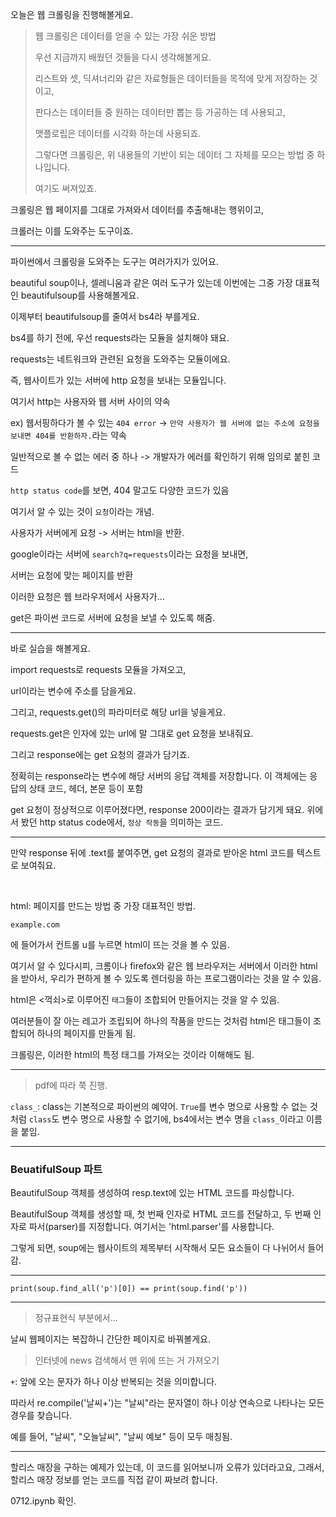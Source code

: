 오늘은 웹 크롤링을 진행해볼게요.

> 웹 크롤링은 데이터를 얻을 수 있는 가장 쉬운 방법
>
> 우선 지금까지 배웠던 것들을 다시 생각해볼게요.
>
> 리스트와 셋, 딕셔너리와 같은 자료형들은 데이터들을 목적에 맞게 저장하는 것이고,
>
> 판다스는 데이터들 중 원하는 데이터만 뽑는 등 가공하는 데 사용되고,
>
> 맷플로립은 데이터를 시각화 하는데 사용되죠.
>
> 그렇다면 크롤링은, 위 내용들의 기반이 되는 데이터 그 자체를 모으는 방법 중 하나입니다.
>
> 여기도 써져있죠.

크롤링은 웹 페이지를 그대로 가져와서 데이터를 추출해내는 행위이고,

크롤러는 이를 도와주는 도구이죠.

---

파이썬에서 크롤링을 도와주는 도구는 여러가지가 있어요.

beautiful soup이나, 셀레니움과 같은 여러 도구가 있는데 이번에는 그중 가장 대표적인 beautifulsoup를 사용해볼게요.

이제부터 beautifulsoup를 줄여서 bs4라 부를게요.

bs4를 하기 전에, 우선 requests라는 모듈을 설치해야 돼요.

requests는 네트워크와 관련된 요청을 도와주는 모듈이에요.

즉, 웹사이트가 있는 서버에 http 요청을 보내는 모듈입니다.

여기서 http는 사용자와 웹 서버 사이의 약속

ex) 웹서핑하다가 볼 수 있는 `404 error` -> `만약 사용자가 웹 서버에 없는 주소에 요청을 보내면 404를 반환하자.`라는 약속

일반적으로 볼 수 없는 에러 중 하나 -> 개발자가 에러를 확인하기 위해 임의로 붙힌 코드

`http status code`를 보면, 404 말고도 다양한 코드가 있음

여기서 알 수 있는 것이 `요청`이라는 개념.

사용자가 서버에게 요청 -> 서버는 html을 반환.

google이라는 서버에 `search?q=requests`이라는 요청을 보내면,

서버는 요청에 맞는 페이지를 반환

이러한 요청은 웹 브라우저에서 사용자가...

get은 파이썬 코드로 서버에 요청을 보낼 수 있도록 해줌.

---

바로 실습을 해볼게요.

import requests로 requests 모듈을 가져오고,

url이라는 변수에 주소를 담을게요.

그리고, requests.get()의 파라미터로 해당 url을 넣을게요.

requests.get은 인자에 있는 url에 말 그대로 get 요청을 보내줘요.

그리고 response에는 get 요청의 결과가 담기죠.

정확히는 response라는 변수에 해당 서버의 응답 객체를 저장합니다. 이 객체에는 응답의 상태 코드, 헤더, 본문 등이 포함

get 요청이 정상적으로 이루어졌다면, response 200이라는 결과가 담기게 돼요. 위에서 봤던 http status code에서, `정상 작동`을 의미하는 코드.

---

만약 response 뒤에 .text를 붙여주면, get 요청의 결과로 받아온 html 코드를 텍스트로 보여줘요.

<br>

html: 페이지를 만드는 방법 중 가장 대표적인 방법.

`example.com`

에 들어가서 컨트롤 u를 누르면 html이 뜨는 것을 볼 수 있음.

여기서 알 수 있다시피, 크롬이나 firefox와 같은 웹 브라우저는 서버에서 이러한 html을 받아서, 우리가 편하게 볼 수 있도록 렌더링을 하는 프로그램이라는 것을 알 수 있음.

html은 <꺽쇠>로 이루어진 `태그`들이 조합되어 만들어지는 것을 알 수 있음.

여러분들이 잘 아는 레고가 조립되어 하나의 작품을 만드는 것처럼 html은 태그들이 조합되어 하나의 페이지를 만들게 됨.

크롤링은, 이러한 html의 특정 태그를 가져오는 것이라 이해해도 됨.

---

> pdf에 따라 쭉 진행.

`class_`: class는 기본적으로 파이썬의 예약어. `True`를 변수 명으로 사용할 수 없는 것처럼 `class`도 변수 명으로 사용할 수 없기에, bs4에서는 변수 명을 `class_`이라고 이름을 붙임.

---

### BeuatifulSoup 파트

BeautifulSoup 객체를 생성하여 resp.text에 있는 HTML 코드를 파싱합니다.

BeautifulSoup 객체를 생성할 때, 첫 번째 인자로 HTML 코드를 전달하고, 두 번째 인자로 파서(parser)를 지정합니다. 여기서는 'html.parser'를 사용합니다.

그렇게 되면, soup에는 웹사이트의 제목부터 시작해서 모든 요소들이 다 나뉘어서 들어감.

---

`print(soup.find_all('p')[0]) == print(soup.find('p'))`

---

> 정규표현식 부분에서...

날씨 웹페이지는 복잡하니 간단한 페이지로 바꿔볼게요.

> 인터넷에 news 검색해서 맨 위에 뜨는 거 가져오기

`+`: 앞에 오는 문자가 하나 이상 반복되는 것을 의미합니다.

따라서 re.compile('날씨+')는 "날씨"라는 문자열이 하나 이상 연속으로 나타나는 모든 경우를 찾습니다.

예를 들어, "날씨", "오늘날씨", "날씨 예보" 등이 모두 매칭됨.

---

할리스 매장을 구하는 예제가 있는데, 이 코드를 읽어보니까 오류가 있더라고요, 그래서, 할리스 매장 정보를 얻는 코드를 직접 같이 짜보려 합니다.

0712.ipynb 확인.
